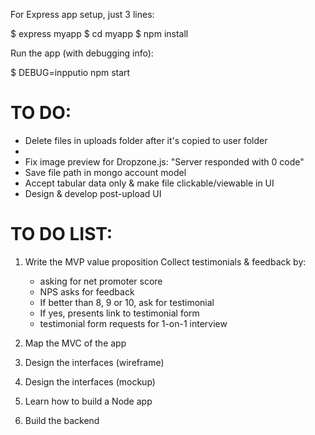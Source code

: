 For Express app setup, just 3 lines:

$ express myapp
$ cd myapp
$ npm install

Run the app (with debugging info): 

$ DEBUG=inpputio npm start


# TO DO: 
- Delete files in uploads folder after it's copied to user folder
- 
- Fix image preview for Dropzone.js: "Server responded with 0 code"
- Save file path in mongo account model
- Accept tabular data only & make file clickable/viewable in UI
- Design & develop post-upload UI



# TO DO LIST: 

1. Write the MVP value proposition
Collect testimonials & feedback by:

    - asking for net promoter score
    - NPS asks for feedback
    - If better than 8, 9 or 10, ask for testimonial
    - If yes, presents link to testimonial form
    - testimonial form requests for 1-on-1 interview

2. Map the MVC of the app

3. Design the interfaces (wireframe)

4. Design the interfaces (mockup)

5. Learn how to build a Node app

6. Build the backend
